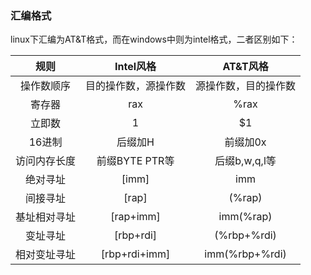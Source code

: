 ### 汇编格式

linux下汇编为AT&T格式，而在windows中则为intel格式，二者区别如下：

|   **规则**   |    **Intel风格**     |     **AT&T风格**     |
| :----------: | :------------------: | :------------------: |
|  操作数顺序  | 目的操作数，源操作数 | 源操作数，目的操作数 |
|    寄存器    |         rax          |         %rax         |
|    立即数    |          1           |          $1          |
|    16进制    |       后缀加H        |       前缀加0x       |
| 访问内存长度 |    前缀BYTE PTR等    |    后缀b,w,q,l等     |
|   绝对寻址   |        [imm]         |         imm          |
|   间接寻址   |        [rap]         |        (%rap)        |
| 基址相对寻址 |      [rap+imm]       |      imm(%rap)       |
|   变址寻址   |      [rbp+rdi]       |     (%rbp+%rdi)      |
| 相对变址寻址 |    [rbp+rdi+imm]     |    imm(%rbp+%rdi)    |

